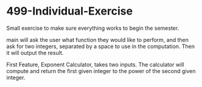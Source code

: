 # 499-Individual-Exercise
Small exercise to make sure everything works to begin the semester.

main will ask the user what function they would like to perform, and then ask for two integers, separated by a space to use in the computation. Then it will output the result.

First Feature, Exponent Calculator, takes two inputs. 
The calculator will compute and return the first given integer to the power of the second given integer. 